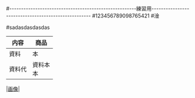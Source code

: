 #------------------------------------------------------練習用----------------------------------------------------
#123456789098765421
#淦

#sadasdasdasdas

|内容 |商品
|--|--
|資料 |本
|資料代 |資料本<br>本

|[画像](img/img.jpg)|
